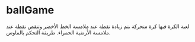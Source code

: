 # ballGame
لعبة الكرة فيها كرة متحركة يتم زيادة نقطة عند ملامسة الخط الأخضر وتنقص نقطة عند ملامسة الأرضية الحمراء. طريقة التحكم بالماوس.
